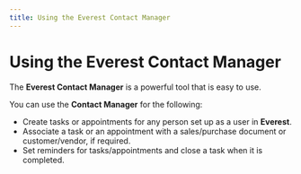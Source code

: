 ```yaml
---
title: Using the Everest Contact Manager
---
```


# Using the Everest Contact Manager


The **Everest Contact Manager**  is a powerful tool that is easy to use.


You can use the **Contact Manager**  for the following:

- Create tasks  or appointments for any person set up as a user in **Everest**.
- Associate a  task or an appointment with a sales/purchase document or customer/vendor,  if required.
- Set reminders  for tasks/appointments and close a task when it is completed.

